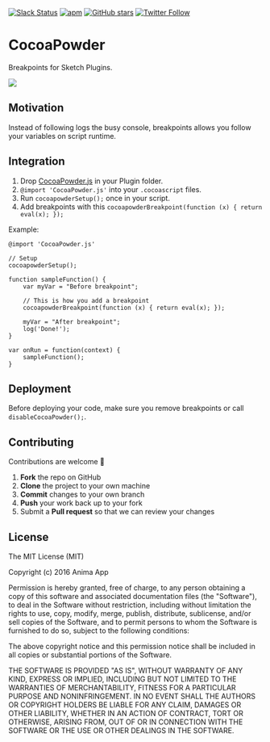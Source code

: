 [![Slack Status](http://slack.animaapp.com/badge.svg)](http://slack.animaapp.com)
[![apm](https://img.shields.io/apm/l/vim-mode.svg?maxAge=2592000)]()
[![GitHub stars](https://img.shields.io/github/stars/animaapp/cocoapowder.svg?style=social&label=Star&maxAge=2592000)](https://github.com/AnimaApp/CocoaPowder/stargazers)
[![Twitter Follow](https://img.shields.io/twitter/follow/animaapp.svg?style=social&label=Follow&maxAge=2592000)](https://twitter.com/@animaapp)

# CocoaPowder
Breakpoints for Sketch Plugins.

<kbd>![](http://animaapp.s3.amazonaws.com/github/PluginDebugger/PluginDebugger.gif)</kbd>

## Motivation

Instead of following logs the busy console, breakpoints allows you follow your variables on script runtime.

## Integration

1. Drop [CocoaPowder.js](https://raw.githubusercontent.com/AnimaApp/CocoaPowder/master/CocoaPowder.js) in your Plugin folder.
2. ```@import 'CocoaPowder.js'``` into your `.cocoascript` files.
3. Run ```cocoapowderSetup();``` once in your script.
4. Add breakpoints with this ```cocoapowderBreakpoint(function (x) { return eval(x); });```

Example:  
```
@import 'CocoaPowder.js'

// Setup
cocoapowderSetup();

function sampleFunction() {
    var myVar = "Before breakpoint";

    // This is how you add a breakpoint
    cocoapowderBreakpoint(function (x) { return eval(x); });

    myVar = "After breakpoint";
    log('Done!');
}

var onRun = function(context) {
    sampleFunction();
}
```

## Deployment
Before deploying your code, make sure you remove breakpoints or call ```disableCocoaPowder();```.

## Contributing

Contributions are welcome 🎉

 1. **Fork** the repo on GitHub
 2. **Clone** the project to your own machine
 3. **Commit** changes to your own branch
 4. **Push** your work back up to your fork
 5. Submit a **Pull request** so that we can review your changes

## License

The MIT License (MIT)

Copyright (c) 2016 Anima App

Permission is hereby granted, free of charge, to any person obtaining a copy
of this software and associated documentation files (the "Software"), to deal
in the Software without restriction, including without limitation the rights
to use, copy, modify, merge, publish, distribute, sublicense, and/or sell
copies of the Software, and to permit persons to whom the Software is
furnished to do so, subject to the following conditions:

The above copyright notice and this permission notice shall be included in
all copies or substantial portions of the Software.

THE SOFTWARE IS PROVIDED "AS IS", WITHOUT WARRANTY OF ANY KIND, EXPRESS OR
IMPLIED, INCLUDING BUT NOT LIMITED TO THE WARRANTIES OF MERCHANTABILITY,
FITNESS FOR A PARTICULAR PURPOSE AND NONINFRINGEMENT.  IN NO EVENT SHALL THE
AUTHORS OR COPYRIGHT HOLDERS BE LIABLE FOR ANY CLAIM, DAMAGES OR OTHER
LIABILITY, WHETHER IN AN ACTION OF CONTRACT, TORT OR OTHERWISE, ARISING FROM,
OUT OF OR IN CONNECTION WITH THE SOFTWARE OR THE USE OR OTHER DEALINGS IN
THE SOFTWARE.
